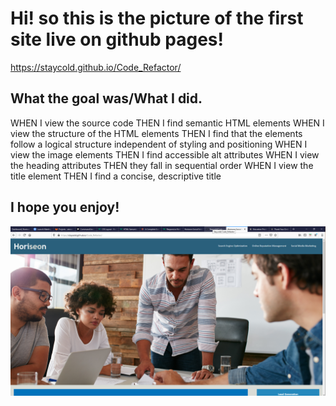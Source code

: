 # Hi! so this is the picture of the first site live on github pages!

https://staycold.github.io/Code_Refactor/

## What the goal was/What I did.
WHEN I view the source code
THEN I find semantic HTML elements
WHEN I view the structure of the HTML elements
THEN I find that the elements follow a logical structure independent of styling and positioning
WHEN I view the image elements
THEN I find accessible alt attributes
WHEN I view the heading attributes
THEN they fall in sequential order
WHEN I view the title element
THEN I find a concise, descriptive title

## I hope you enjoy!

<img src="img/screen.png" >
